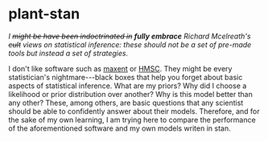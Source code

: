 # plant-stan

_I ~~might be have been indoctrinated in~~ __fully embrace__ Richard Mcelreath's ~~cult~~ views on statistical inference: these should not be a set of pre-made tools but instead a set of strategies._

I don't like software such as [maxent](https://www.rdocumentation.org/packages/dismo/versions/1.1-4/topics/maxent) or [HMSC](https://cran.r-project.org/web/packages/Hmsc/index.html). They might be every statistician's nightmare---black boxes that help you forget about basic aspects of statistical inference. What are my priors? Why did I choose a likelihood or prior distribution over another? Why is this model better than any other? These, among others, are basic questions that any scientist should be able to confidently answer about their models. Therefore, and for the sake of my own learning, I am trying here to compare the performance of the aforementioned software and my own models writen in stan.


